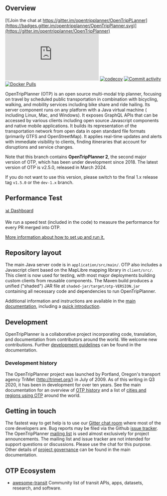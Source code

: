 ## Overview

[![Join the chat at https://gitter.im/opentripplanner/OpenTripPLanner](https://badges.gitter.im/opentripplanner/OpenTripPlanner.svg)](https://gitter.im/opentripplanner/OpenTripPlanner)
[![Matrix](https://img.shields.io/matrix/opentripplanner%3Amatrix.org?label=Matrix%20chat&?cacheSeconds=172800)](https://matrix.to/#/#opentripplanner_OpenTripPlanner:gitter.im)
[![codecov](https://codecov.io/gh/opentripplanner/OpenTripPlanner/branch/dev-2.x/graph/badge.svg?token=ak4PbIKgZ1)](https://codecov.io/gh/opentripplanner/OpenTripPlanner)
[![Commit activity](https://img.shields.io/github/commit-activity/y/opentripplanner/OpenTripPlanner)](https://github.com/opentripplanner/OpenTripPlanner/graphs/contributors)
[![Docker Pulls](https://img.shields.io/docker/pulls/opentripplanner/opentripplanner)](https://hub.docker.com/r/opentripplanner/opentripplanner)

OpenTripPlanner (OTP) is an open source multi-modal trip planner, focusing on travel by scheduled
public transportation in combination with bicycling, walking, and mobility services including bike
share and ride hailing. Its server component runs on any platform with a Java virtual machine (
including Linux, Mac, and Windows). It exposes GraphQL APIs that can be accessed by various
clients including open source Javascript components and native mobile applications. It builds its
representation of the transportation network from open data in open standard file formats (primarily
GTFS and OpenStreetMap). It applies real-time updates and alerts with immediate visibility to
clients, finding itineraries that account for disruptions and service changes.

Note that this branch contains **OpenTripPlanner 2**, the second major version of OTP, which has
been under development since 2018. The latest version of OTP is v2.5.0, released in March 2024.

If you do not want to use this version, please switch to the final 1.x release
tag `v1.5.0` or the `dev-1.x` branch.

## Performance Test

[📊 Dashboard](https://otp-performance.leonard.io/) 

We run a speed test (included in the code) to measure the performance for every PR merged into OTP. 

[More information about how to set up and run it.](./test/performance/README.md)

## Repository layout

The main Java server code is in `application/src/main/`. OTP also includes a Javascript client based on the
MapLibre mapping library in `client/src/`. This client is now used for testing, with most major
deployments building custom clients from reusable components. The Maven build produces a unified ("shaded")
JAR file at `shaded-jar/target/otp-VERSION.jar` containing all necessary code and dependencies to run OpenTripPlanner.

Additional information and instructions are available in
the [main documentation](http://docs.opentripplanner.org/en/dev-2.x/), including a
[quick introduction](http://docs.opentripplanner.org/en/dev-2.x/Basic-Tutorial/).

## Development


OpenTripPlanner is a collaborative project incorporating code, translation, and documentation from
contributors around the world. We welcome new contributions.
Further [development guidelines](http://docs.opentripplanner.org/en/latest/Developers-Guide/) can be
found in the documentation.

### Development history

The OpenTripPlanner project was launched by Portland, Oregon's transport agency
TriMet (http://trimet.org/) in July of 2009. As of this writing in Q3 2020, it has been in
development for over ten years. See the main documentation for an overview
of [OTP history](http://docs.opentripplanner.org/en/dev-2.x/History/) and a list
of [cities and regions using OTP](http://docs.opentripplanner.org/en/dev-2.x/Deployments/) around
the world.

## Getting in touch

The fastest way to get help is to use our [Gitter chat room](https://gitter.im/opentripplanner/OpenTripPlanner) where most of the core developers are. Bug reports may be filed via the Github [issue tracker](https://github.com/openplans/OpenTripPlanner/issues). The OpenTripPlanner [mailing list](http://groups.google.com/group/opentripplanner-users) is used almost exclusively for project announcements. The mailing list and issue tracker are not intended for support questions or discussions. Please use the chat for this purpose. Other details of [project governance](http://docs.opentripplanner.org/en/dev-2.x/Governance/) can be found in the main documentation.

## OTP Ecosystem

- [awesome-transit](https://github.com/MobilityData/awesome-transit) Community list of transit APIs,
  apps, datasets, research, and software.
